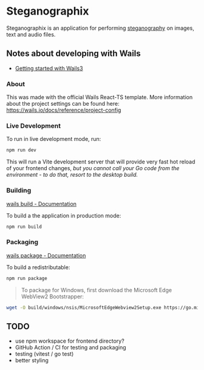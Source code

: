 # Steganographix

Steganographix is an application for performing [steganography](https://en.wikipedia.org/wiki/Steganography) on images, text and audio files.

## Notes about developing with Wails

- [Getting started with Wails3](https://v3alpha.wails.io/getting-started/installation/)


### About

This was made with the official Wails React-TS template. More information about the project settings can be found
here: https://wails.io/docs/reference/project-config

### Live Development

To run in live development mode, run:

```bash
npm run dev
```

This will run a Vite development
server that will provide very fast hot reload of your frontend changes, *but you cannot call your Go code from the environment - to do that, resort to the desktop build.*

### Building

[wails build - Documentation](https://v3alpha.wails.io/getting-started/your-first-app/#building-your-application)


To build a the application in production mode:
```bash
npm run build
```

### Packaging

[wails package - Documentation](https://v3alpha.wails.io/getting-started/your-first-app/#packaging-your-application)


To build a redistributable:
```bash
npm run package
```

> To package for Windows, first download the Microsoft Edge WebView2 Bootstrapper:
```bash
wget -O build/windows/nsis/MicrosoftEdgeWebview2Setup.exe https://go.microsoft.com/fwlink/p/?LinkId=2124703
```

## TODO

- use npm workspace for frontend directory?
- GitHub Action / CI for testing and packaging
- testing (vitest / go test)
- better styling